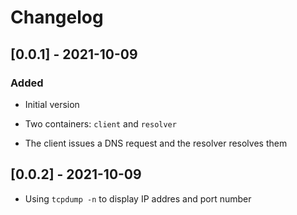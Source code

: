# Changelog

## [0.0.1] - 2021-10-09

### Added

- Initial version

- Two containers: `client` and `resolver`

- The client issues a DNS request and the resolver resolves them

## [0.0.2] - 2021-10-09

- Using `tcpdump -n` to display IP addres and port number
